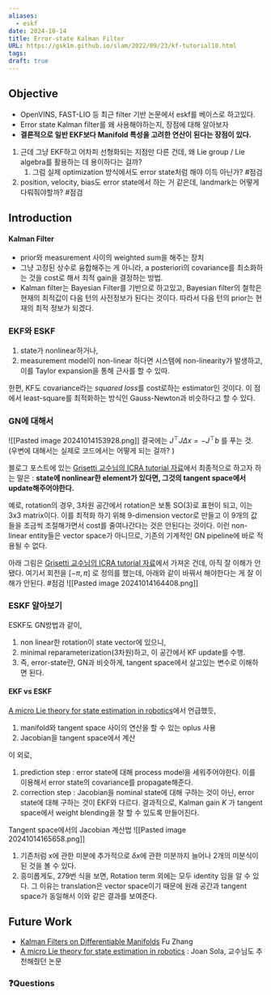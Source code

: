```yaml
---
aliases:
  - eskf
date: 2024-10-14
title: Error-state Kalman Filter
URL: https://gsk1m.github.io/slam/2022/09/23/kf-tutorial10.html
tags: 
draft: true
---
```

## Objective
- OpenVINS, FAST-LIO 등 최근 filter 기반 논문에서 eskf를 베이스로 하고있다.
- Error state Kalman filter를 왜 사용해야하는지, 장점에 대해 알아보자
- **결론적으로 일반 EKF보다 Manifold 특성을 고려한 연산이 된다는 장점이 있다.**

1. 근데 그냥 EKF하고 어차피 선형화되는 지점만 다른 건데, 왜 Lie group / Lie algebra를 활용하는 데 용이하다는 걸까? 
	1. 그럼 실제 optimization 방식에서도 error state처럼 해야 이득 아닌가? #점검 
2. position, velocity, bias도 error state에서 하는 거 같은데,  landmark는 어떻게 다뤄줘야할까? #점검



## Introduction
#### Kalman Filter 
- prior와 measurement 사이의 weighted sum을 해주는 장치
- 그냥 고정된 상수로 융합해주는 게 아니라, a posteriori의 covariance를 최소화하는 것을 cost로 해서 최적 gain을 결정하는 방법.
- Kalman filter는 Bayesian Filter를 기반으로 하고있고, Bayesian filter의 철학은 현재의 최적값이 다음 턴의 사전정보가 된다는 것이다. 따라서 다음 턴의 prior는 현재의 최적 정보가 되겠다.

### EKF와 ESKF
1. state가 nonlinear하거나, 
2. measurement model이 non-linear 
하다면 시스템에 non-linearity가 발생하고, 이를 Taylor expansion을 통해 근사를 할 수 있따.

한편, KF도 covariance라는 *squared loss*를 cost로하는 estimator인 것이다. 
이 점에서 least-square를 최적화하는 방식인 Gauss-Newton과 비슷하다고 할 수 있다.


### GN에 대해서
![[Pasted image 20241014153928.png]]
결국에는 $J^{\top} J \Delta x = -J^{\top} b$ 를 푸는 것. (우변에 대해서는 실제로 코드에서는 어떻게 되는 걸까? )

블로그 포스트에 있는 [Grisetti 교수님의 ICRA tutorial 자료](https://www.diag.uniroma1.it//~labrococo/tutorial_icra_2016/icra16_slam_tutorial_grisetti.pdf#page=3.00)에서 최종적으로 하고자 하는 말은 :
**state에 nonlinear한 element가 있다면, 그것의 tangent space에서 update해주어야한다.** 

예로, rotation의 경우, 3차원 공간에서 rotation은 보통 SO(3)로 표현이 되고, 이는 3x3 matrix이다. 이를 최적화 하기 위해 9-dimension  vector로 만들고 이 9개의 값들을 조금씩 조절해가면서 cost를 줄여나간다는 것은 안된다는 것이다.
이런 non-linear entity들은 vector space가 아니므로, 기존의 기계적인 GN pipeline에 바로 적용될 수 없다.

아래 그림은 [Grisetti 교수님의 ICRA tutorial 자료](https://www.diag.uniroma1.it//~labrococo/tutorial_icra_2016/icra16_slam_tutorial_grisetti.pdf#page=3.00)에서 가져온 건데, 아직 잘 이해가 안 됐다. 
여기서 회전을 $[-\pi, \pi]$ 로 정의를 했는데, 아래와 같이 바꿔서 해야한다는 게 잘 이해가 안된다. #점검 
![[Pasted image 20241014164408.png]]
### ESKF 알아보기

ESKF도 GN방법과 같이, 
1. non linear한 rotation이 state vector에 있으니, 
2. minimal reparameterization(3차원)하고, 이 공간에서 KF update를 수행.
3. 즉, error-state란, GN과 비슷하게, tangent space에서 살고있는 변수로 이해하면 된다.


#### EKF vs ESKF
[A micro Lie theory for state estimation in robotics](https://arxiv.org/pdf/1812.01537)에서 언급했듯,
1. manifold와 tangent space 사이의 연산을 할 수 있는 oplus 사용
2. Jacobian을 tangent space에서 계산

이 외로, 
1. prediction step : error state에 대해 process model을 세워주어야한다. 이를 이용해서 error state의 covariance를 propagate해준다.
2. correction step : Jacobian을 nominal state에 대해 구하는 것이 아닌, error state에 대해 구하는 것이 EKF와 다르다. 결과적으로, Kalman gain $K$ 가 tangent space에서 weight blending을 잘 할 수 있도록 만들어진다.


Tangent space에서의 Jacobian 계산법
![[Pasted image 20241014165658.png]]
1. 기존처럼 x에 관한 미분에 추가적으로 $\delta x$에 관한 미분까지 늘어나 2개의 미분식이 된 것을 볼 수 있다.
2. 흥미롭게도, 279번 식을 보면, Rotation term 외에는 모두 identity 임을 알 수 있다. 그 이유는 translation은 vector space이기 때문에 원래 공간과 tangent space가 동일해서 이와 같은 결과를 보여준다.



## Future Work
- [Kalman Filters on Differentiable Manifolds](https://arxiv.org/pdf/2102.03804) Fu Zhang
- [A micro Lie theory for state estimation in robotics](https://arxiv.org/pdf/1812.01537) : Joan Sola,  교수님도 추천해줬던 논문


### ❓️Questions

